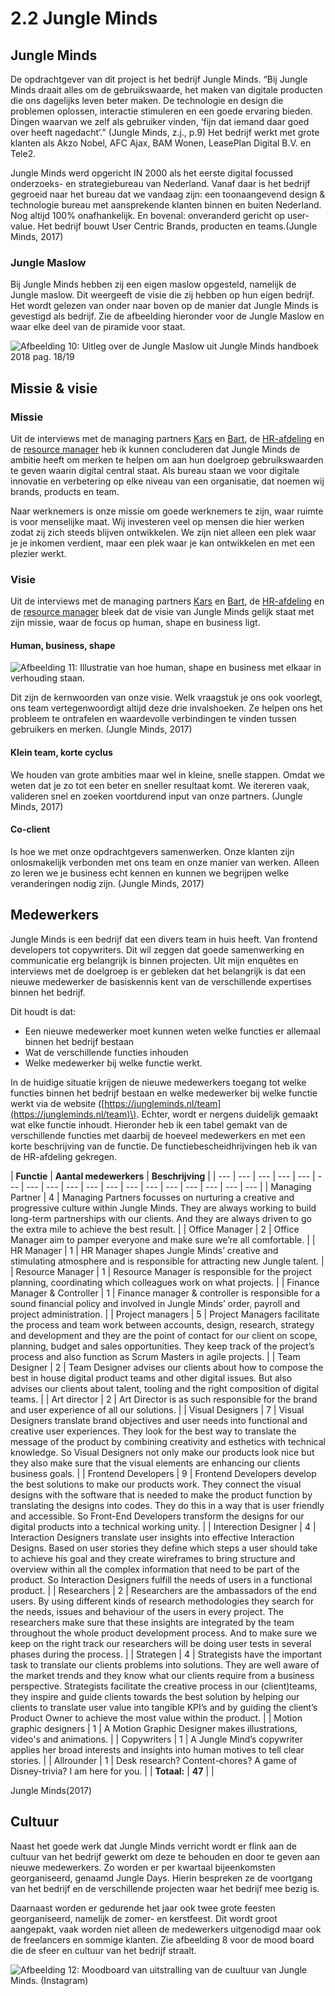 # 2.2 Jungle Minds

## Jungle Minds

De opdrachtgever van dit project is het bedrijf Jungle Minds. “Bij Jungle Minds draait alles om de gebruikswaarde, het maken van digitale producten die ons dagelijks leven beter maken. De technologie en design die problemen oplossen, interactie stimuleren en een goede ervaring bieden. Dingen waarvan we zelf als gebruiker vinden, ‘fijn dat iemand daar goed over heeft nagedacht’.” \(Jungle Minds, z.j., p.9\) Het bedrijf werkt met grote klanten als Akzo Nobel, AFC Ajax, BAM Wonen, LeasePlan Digital B.V. en Tele2. 

Jungle Minds werd opgericht IN 2000 als het eerste digital focussed onderzoeks- en strategiebureau van Nederland. Vanaf daar is het bedrijf gegroeid naar het bureau dat we vandaag zijn: een toonaangevend design & technologie bureau met aansprekende klanten binnen en buiten Nederland. Nog altijd 100% onafhankelijk. En bovenal: onveranderd gericht op user-value. Het bedrijf bouwt User Centric Brands, producten en teams.\(Jungle Minds, 2017\)

### Jungle Maslow

Bij Jungle Minds hebben zij een eigen maslow opgesteld, namelijk de Jungle maslow. Dit weergeeft de visie die zij hebben op hun eigen bedrijf. Het wordt gelezen van onder naar boven op de manier dat Jungle Minds is gevestigd als bedrijf. Zie de afbeelding hieronder voor de Jungle Maslow en waar elke deel van de piramide voor staat.

![Afbeelding 10: Uitleg over de Jungle Maslow uit Jungle Minds handboek 2018 pag. 18/19](../.gitbook/assets/screen-shot-2018-04-18-at-11.14.23.png)

## Missie & visie

### Missie

Uit de interviews met de managing partners [Kars](../onderzoek-methodes/6.1-interviews/6.1.1-managing-partner-kars.md) en [Bart](../onderzoek-methodes/6.1-interviews/6.1.2-managing-partner-bart.md), de [HR-afdeling](../onderzoek-methodes/6.1-interviews/6.1.3-hr-manager-alexandra.md) en de [resource manager](../onderzoek-methodes/6.1-interviews/6.1.7-resource-manager-joyce.md) heb ik kunnen concluderen dat Jungle Minds de ambitie heeft om merken te helpen om aan hun doelgroep gebruikswaarden te geven waarin digital central staat. Als bureau staan we voor digitale innovatie en verbetering op elke niveau van een organisatie, dat noemen wij brands, products en team.

Naar werknemers is onze missie om goede werknemers te zijn, waar ruimte is voor menselijke maat. Wij investeren veel op mensen die hier werken zodat zij zich steeds blijven ontwikkelen. We zijn niet alleen een plek waar je je inkomen verdient, maar een plek waar je kan ontwikkelen en met een plezier werkt.

### Visie

Uit de interviews met de managing partners [Kars](../onderzoek-methodes/6.1-interviews/6.1.1-managing-partner-kars.md) en [Bart](../onderzoek-methodes/6.1-interviews/6.1.2-managing-partner-bart.md), de [HR-afdeling](../onderzoek-methodes/6.1-interviews/6.1.3-hr-manager-alexandra.md) en de [resource manager](../onderzoek-methodes/6.1-interviews/6.1.7-resource-manager-joyce.md) bleek dat de visie van Jungle Minds gelijk staat met zijn missie, waar de focus op human, shape en business ligt.

#### Human, business, shape

![Afbeelding 11: Illustratie van hoe human, shape en business met elkaar in verhouding staan.](../.gitbook/assets/screen-shot-2018-05-16-at-12.01.47%20%281%29.png)

Dit zijn de kernwoorden van onze visie. Welk vraagstuk je ons ook voorlegt, ons team vertegenwoordigt altijd deze drie invalshoeken. Ze helpen ons het probleem te ontrafelen en waardevolle verbindingen te vinden tussen gebruikers en merken. \(Jungle Minds, 2017\)

#### Klein team, korte cyclus

We houden van grote ambities maar wel in kleine, snelle stappen. Omdat we weten dat je zo tot een beter en sneller resultaat komt. We itereren vaak, valideren snel en zoeken voortdurend input van onze partners. \(Jungle Minds, 2017\)

#### Co-client

Is hoe we met onze opdrachtgevers samenwerken. Onze klanten zijn onlosmakelijk verbonden met ons team en onze manier van werken. Alleen zo leren we je business echt kennen en kunnen we begrijpen welke veranderingen nodig zijn. \(Jungle Minds, 2017\)

## Medewerkers

Jungle Minds is een bedrijf dat een divers team in huis heeft. Van frontend developers tot copywriters. Dit wil zeggen dat goede samenwerking en communicatie erg belangrijk is binnen projecten. Uit mijn enquêtes en interviews met de doelgroep is er gebleken dat het belangrijk is dat een nieuwe medewerker de basiskennis kent van de verschillende expertises binnen het bedrijf. 

Dit houdt is dat:

* Een nieuwe medewerker moet kunnen weten welke functies er allemaal binnen het bedrijf bestaan
* Wat de verschillende functies inhouden 
* Welke medewerker bij welke functie werkt. 

In de huidige situatie krijgen de nieuwe medewerkers toegang tot welke functies binnen het bedrijf bestaan en welke medewerker bij welke functie werkt via de website \([https://jungleminds.nl/team](https://jungleminds.nl/team)\). Echter, wordt er nergens duidelijk gemaakt wat elke functie inhoudt. Hieronder heb ik een tabel gemakt van de verschillende functies met daarbij de hoeveel medewerkers en met een korte beschrijving van de functie. De functiebescheidhrijvingen heb ik van de HR-afdeling gekregen. 

| **Functie**                                  | **Aantal medewerkers** | **Beschrijving** |
| --- | --- | --- | --- | --- | --- | --- | --- | --- | --- | --- | --- | --- | --- | --- | --- | --- | --- |
| Managing Partner                                                                                                                                                                                                                                   | 4 | Managing Partners focusses on nurturing a creative and progressive culture within Jungle Minds. They are always working to build long-term partnerships with our clients. And they are always driven to go the extra mile to achieve the best result.  |
| Office Manager              | 2 | Office Manager aim to pamper everyone and make sure we’re all comfortable. |
| HR Manager | 1 | HR Manager shapes Jungle Minds’ creative and stimulating atmosphere and is responsible for attracting new Jungle talent.  |
| Resource Manager | 1 | Resource Manager is responsible for the project planning, coordinating which colleagues work on what projects.  |
| Finance Manager & Controller | 1 | Finance manager & controller is responsible for a sound financial policy and involved in Jungle Minds’ order, payroll and project administration.  |
| Project managers | 5 | Project Managers facilitate the process and team work between accounts, design, research, strategy and development and they are the point of contact for our client on scope, planning, budget and sales opportunities. They keep track of the project’s process and also function as Scrum Masters in agile projects.  |
| Team Designer | 2 | Team Designer advises our clients about how to compose the best in house digital product teams and other digital issues. But also advises our clients about talent, tooling and the right composition of digital teams.  |
| Art director | 2 | Art Director is as such responsible for the brand and user experience of all our solutions. |
| Visual Designers | 7 | Visual Designers translate brand objectives and user needs into functional and creative user experiences. They look for the best way to translate the message of the product by combining creativity and esthetics with technical knowledge. So Visual Designers not only make our products look nice but they also make sure that the visual elements are enhancing our clients business goals. |
| Frontend Developers | 9 | Frontend Developers develop the best solutions to make our products work. They connect the visual designs with the software that is needed to make the product function by translating the designs into codes. They do this in a way that is user friendly and accessible. So Front-End Developers transform the designs for our digital products into a technical working unity. |
| Interection Designer | 4 | Interaction Designers translate user insights into effective Interaction Designs. Based on user stories they define which steps a user should take to achieve his goal and they create wireframes to bring structure and overview within all the complex information that need to be part of the product. So Interaction Designers fulfill the needs of users in a functional product. |
| Researchers | 2 | Researchers are the ambassadors of the end users. By using different kinds of research methodologies they search for the needs, issues and behaviour of the users in every project. The researchers make sure that these insights are integrated by the team throughout the whole product development process. And to make sure we keep on the right track our researchers will be doing user tests in several phases during the process. |
| Strategen | 4 | Strategists have the important task to translate our clients problems into solutions. They are well aware of the market trends and they know what our clients require from a business perspective. Strategists facilitate the creative process in our \(client\)teams, they inspire and guide clients towards the best solution by helping our clients to translate user value into tangible KPI’s and by guiding the client’s Product Owner to achieve the most value within the product. |
| Motion graphic designers | 1 | A Motion Graphic Designer makes illustrations, video's and animations.  |
| Copywriters | 1 | A Jungle Mind’s copywriter applies her broad interests and insights into human motives to tell clear stories.  |
| Allrounder | 1 | Desk research? Content-chores? A game of Disney-trivia? I am here for you. |
| **Totaal:** | **47** |  |

Jungle Minds\(2017\) 

## Cultuur

Naast het goede werk dat Jungle Minds verricht wordt er flink aan de cultuur van het bedrijf gewerkt om deze te behouden en door te geven aan nieuwe medewerkers. Zo worden er per kwartaal bijeenkomsten georganiseerd, genaamd Jungle Days. Hierin bespreken ze de voortgang van het bedrijf en de verschillende projecten waar het bedrijf mee bezig is.

Daarnaast worden er gedurende het jaar ook twee grote feesten georganiseerd, namelijk de zomer- en kerstfeest. Dit wordt groot aangepakt, vaak worden niet alleen de medewerkers uitgenodigd maar ook de freelancers en sommige klanten. Zie afbeelding 8 voor de mood board die de sfeer en cultuur van het bedrijf straalt. 



![Afbeelding 12: Moodboard van uitstralling van de cuultuur van Jungle Minds. \(Instagram\)](../.gitbook/assets/moodboard-bedrijf-uitstralling.jpg)

### 



